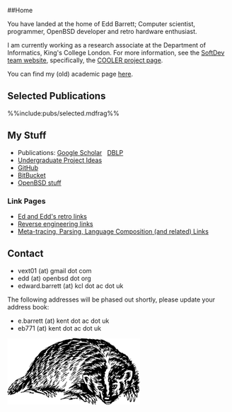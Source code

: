 ##Home

You have landed at the home of Edd Barrett; Computer scientist,
programmer, OpenBSD developer and retro hardware enthusiast.

I am currently working as a research associate at the Department of
Informatics, King's College London. For more information, see the [SoftDev
team website](http://soft-dev.org/), specifically, the [COOLER project
page](http://soft-dev.org/projects/cooler/).

You can find my (old) academic page
[here](http://www.cs.kent.ac.uk/people/rpg/eb771/).

## Selected Publications

%%include:pubs/selected.mdfrag%%

## My Stuff

- Publications: [Google Scholar](http://scholar.google.co.uk/citations?hl=en&user=pNZcfiwAAAAJ) &nbsp; [DBLP](http://www.informatik.uni-trier.de/~ley/pers/hd/b/Barrett:Edd.html)
- [Undergraduate Project Ideas](undergrad-projects-2013.html)
- [GitHub](https://github.com/vext01/)
- [BitBucket](https://bitbucket.org/vext01)
- [OpenBSD stuff](openbsd.html)

### Link Pages

- [Ed and Edd's retro links](retro.html)
- [Reverse engineering links](reveng.html)
- [Meta-tracing, Parsing, Language Composition (and related) Links](metatrace.html)

## Contact

- vext01 (at) gmail dot com
- edd (at) openbsd dot org
- edward.barrett (at) kcl dot ac dot uk

The following addresses will be phased out shortly, please update your address book:

- e.barrett (at) kent dot ac dot uk
- eb771 (at) kent dot ac dot uk


[![A Badger](res/badger.png)](http://openclipart.org/detail/23702/badger-by-papapishu-23702)

